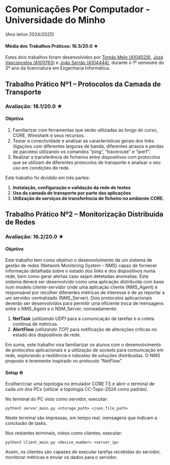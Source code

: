 # Comunicações Por Computador - Universidade do Minho 

(Ano letivo 2024/2025)

#### Média dos Trabalhos Práticos: 16.5/20.0  ★

Estes dois trabalhos foram desenvolvidos por [Tomás Melo (A104529)](https://github.com/hhtomaswt11), [José Vasconcelos (A100763)](https://github.com/josevasconcelos2002) e [João Serrão (A104444)](https://github.com/Joao-Serrao), durante o 1º semestre do 3º ano da licenciatura em Engenharia Informática. 

## Trabalho Prático Nº1 – Protocolos da Camada de Transporte
### Avaliação: 18.1/20.0 ★

#### Objetivo 

1. Familiarizar com ferramentas que serão utilizadas ao longo do curso, CORE, Wireshark e seus recursos.
2. Testar a conectividade e analisar as características gerais dos links (ligações com diferentes larguras de banda, diferentes atrasos e perdas de pacotes) utilizando os comandos “ping”, “traceroute” e “iperf”;
3. Realizar a transferência de ficheiros entre dispositivos com protocolos que se utilizam de diferentes protocolos de transporte e analisar o seu uso em condições de rede.

Este trabalho foi dividido em três partes:
1. **Instalação, configuração e validação da rede de testes**
2. **Uso da camada de transporte por parte das aplicações**
3. **Utilização de serviços de transferência de ficheiro no ambiente CORE.**

## Trabalho Prático Nº2 – Monitorização Distribuída de Redes
### Avaliação: 16.2/20.0 ★

#### Objetivo

Este trabalho tem como objetivo o desenvolvimento de um sistema de gestão de redes (Network Monitoring System – NMS) capaz de fornecer informação detalhada sobre o estado dos links e dos dispositivos numa rede, bem como gerar alertas caso sejam detetadas anomalias. Este sistema deverá ser desenvolvido como uma aplicação distribuída com base num modelo cliente-servidor onde uma aplicação cliente (NMS_Agent) é responsável por recolher diferentes métricas de interesse e de as reportar a um servidor centralizado (NMS_Server). Dois protocolos aplicacionais deverão ser desenvolvidos para permitir uma eficiente troca de mensagens entre o NMS_Agent e o NSM_Server, nomeadamente:
1. **NetTask** *(utilizando UDP)* para a comunicação de tarefas e a coleta contínua de métricas.
2. **AlertFlow** *(utilizando TCP)* para notificação de alterações críticas no estado dos dispositivos de rede.

Em suma, este trabalho visa familiarizar os alunos com o desenvolvimento de protocolos aplicacionais e a utilização de sockets para comunicação em rede, explorando a resiliência e robustez de soluções distribuídas. O NMS proposto é levemente inspirado no protocolo “NetFlow”.


#### Setup ⚙️

Ecolher/criar uma topologia no emulador CORE 7.5 e abrir o terminal de cada um dos PCs (utilizar a topologia CC-Topo-2024 como padrão).

No terminal do PC visto como servidor, executar:
```text
python3 server_main.py <storage_path> <json_file_path>
```

Neste terminal são impressas, em tempo real, mensagens que indicam a conclusão de tasks. 

Nos restantes terminais, vistos como clientes, executar: 
```text
python3 client_main.py <device_number> <server_ip>
```

Assim, os clientes são capazes de executar tarefas recebidas do servidor, monitorar métricas e enviar os dados para o servidor. 






